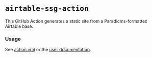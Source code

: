 # `airtable-ssg-action`

This GitHub Action generates a static site from a Paradicms-formatted Airtable base.

### Usage

See [action.yml](action.yml) or the [user documentation](https://paradicms.org/docs/reference/github-actions#airtable-ssg-action).